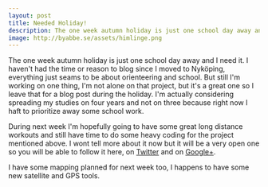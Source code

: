 ```yaml
---
layout: post
title: Needed Holiday!
description: The one week autumn holiday is just one school day away and I need it.
image: http://byabbe.se/assets/himlinge.png
---
```

The one week autumn holiday is just one school day away and I need it. I haven't had the time or reason to blog since I moved to Nyk&ouml;ping, everything just seams to be about orienteering and school. But still I'm working on one thing, I'm not alone on that project, but it's a great one so I leave that for a blog post during the holiday. I'm actually considering spreading my studies on four years and not on three because right now I haft to prioritize away some school work. 

During next week I'm hopefully going to have some great long distance workouts and still have time to do some heavy coding for the project mentioned above. I wont tell more about it now but it will be a very open one so you will be able to follow it here, on [Twitter][1] and on [Google+][2].

I have some mapping planned for next week too, I happens to have some new satellite and GPS tools.

[1]: https://twitter.com/AlbinPCLarsson
[2]: https://plus.google.com/+AlbinabbeLarsson/posts